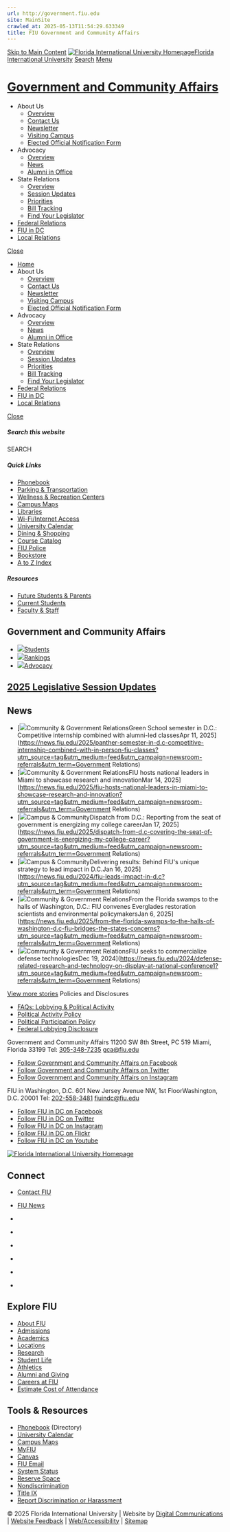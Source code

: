 ```yaml
---
url: http://government.fiu.edu
site: MainSite
crawled_at: 2025-05-13T11:54:29.633349
title: FIU Government and Community Affairs
---
```


[Skip to Main Content](https://government.fiu.edu/#main-content)
[![Florida International University Homepage](https://digicdn.fiu.edu/core/_assets/images/logo-top.svg)Florida International University](https://www.fiu.edu/)
[Search](https://government.fiu.edu/)
[Menu](https://government.fiu.edu/)
# [Government and Community Affairs](https://government.fiu.edu/index.html)
  * About Us
    * [Overview](https://government.fiu.edu/about-us/index.html)
    * [Contact Us](https://government.fiu.edu/about-us/contact-us/index.html)
    * [Newsletter](https://government.fiu.edu/about-us/newsletter/index.html)
    * [Visiting Campus](https://government.fiu.edu/about-us/visiting-campus/index.html)
    * [Elected Official Notification Form](https://government.fiu.edu/about-us/elected-official-notification-form/index.html)
  * Advocacy
    * [Overview](https://government.fiu.edu/advocacy/index.html)
    * [News](https://government.fiu.edu/advocacy/news/index.html)
    * [Alumni in Office](https://government.fiu.edu/advocacy/alumni-in-office/index.html)
  * State Relations
    * [Overview](https://government.fiu.edu/state-relations/index.html)
    * [Session Updates](https://government.fiu.edu/state-relations/session-updates/index.html)
    * [Priorities](https://government.fiu.edu/state-relations/priorities/index.html)
    * [Bill Tracking](https://government.fiu.edu/state-relations/bill-tracking/index.html)
    * [Find Your Legislator](https://government.fiu.edu/state-relations/find-your-legislator/index.html)
  * [Federal Relations](https://government.fiu.edu/federal-relations/index.html)
  * [FIU in DC](https://washingtondc.fiu.edu/)
  * [Local Relations](https://government.fiu.edu/local-relations/index.html)


[Close](https://government.fiu.edu/)
  * [Home](https://government.fiu.edu/index.html)
  * About Us
    * [Overview](https://government.fiu.edu/about-us/index.html)
    * [Contact Us](https://government.fiu.edu/about-us/contact-us/index.html)
    * [Newsletter](https://government.fiu.edu/about-us/newsletter/index.html)
    * [Visiting Campus](https://government.fiu.edu/about-us/visiting-campus/index.html)
    * [Elected Official Notification Form](https://government.fiu.edu/about-us/elected-official-notification-form/index.html)
  * Advocacy
    * [Overview](https://government.fiu.edu/advocacy/index.html)
    * [News](https://government.fiu.edu/advocacy/news/index.html)
    * [Alumni in Office](https://government.fiu.edu/advocacy/alumni-in-office/index.html)
  * State Relations
    * [Overview](https://government.fiu.edu/state-relations/index.html)
    * [Session Updates](https://government.fiu.edu/state-relations/session-updates/index.html)
    * [Priorities](https://government.fiu.edu/state-relations/priorities/index.html)
    * [Bill Tracking](https://government.fiu.edu/state-relations/bill-tracking/index.html)
    * [Find Your Legislator](https://government.fiu.edu/state-relations/find-your-legislator/index.html)
  * [Federal Relations](https://government.fiu.edu/federal-relations/index.html)
  * [FIU in DC](https://washingtondc.fiu.edu/)
  * [Local Relations](https://government.fiu.edu/local-relations/index.html)


[ Close ](https://government.fiu.edu/)
##### Search this website
SEARCH
##### Quick Links
  * [ Phonebook](https://phonebook.fiu.edu)
  * [ Parking & Transportation](https://parking.fiu.edu/)
  * [ Wellness & Recreation Centers](https://dasa.fiu.edu/all-departments/wellness-recreation-centers/)
  * [ Campus Maps](http://campusmaps.fiu.edu/)
  * [ Libraries](https://library.fiu.edu/)
  * [ Wi-Fi/Internet Access](https://network.fiu.edu/)
  * [ University Calendar](https://calendar.fiu.edu/)
  * [ Dining & Shopping](https://shop.fiu.edu/)
  * [ Course Catalog](https://catalog.fiu.edu/)
  * [ FIU Police](https://police.fiu.edu/)
  * [ Bookstore](https://shop.fiu.edu/retail/barnes-noble/course-materials/)
  * [ A to Z Index](https://www.fiu.edu/atoz/index.html)


##### Resources
  * [ Future Students & Parents](https://www.fiu.edu/information-for/future-students-parents.html)
  * [ Current Students](https://www.fiu.edu/information-for/current-students.html)
  * [ Faculty & Staff](https://www.fiu.edu/information-for/faculty-staff.html)


## Government and Community Affairs
  * [![](https://government.fiu.edu/_assets/images/students-grid-home.jpg)Students](https://washingtondc.fiu.edu/talent-lab)
  * [![](https://government.fiu.edu/_assets/images/rankings-grid-home.jpg)Rankings](https://www.fiu.edu/about/rankings-facts/index.html)
  * [![](https://government.fiu.edu/_assets/images/advocacy-banner.jpg)Advocacy](https://government.fiu.edu/advocacy/index.html)


## [2025 Legislative Session Updates](https://government.fiu.edu/state-relations/session-updates/index.html)
## News
  * [![](https://res.cloudinary.com/digicomm/image/upload/t_rss/news-magazine/2025/_assets/fiu-in-dc-students-resized1.jpg)Community & Government RelationsGreen School semester in D.C.: Competitive internship combined with alumni-led classesApr 11, 2025](https://news.fiu.edu/2025/panther-semester-in-d.c-competitive-internship-combined-with-in-person-fiu-classes?utm_source=tag&utm_medium=feed&utm_campaign=newsroom-referrals&utm_term=Government Relations)
  * [![](https://res.cloudinary.com/digicomm/image/upload/t_rss/news-magazine/2025/_assets/science-camp.jpg)Community & Government RelationsFIU hosts national leaders in Miami to showcase research and innovationMar 14, 2025](https://news.fiu.edu/2025/fiu-hosts-national-leaders-in-miami-to-showcase-research-and-innovation?utm_source=tag&utm_medium=feed&utm_campaign=newsroom-referrals&utm_term=Government Relations)
  * [![](https://res.cloudinary.com/digicomm/image/upload/t_rss/news-magazine/2025/_assets/preview-3.jpg)Campus & CommunityDispatch from D.C.: Reporting from the seat of government is energizing my college careerJan 17, 2025](https://news.fiu.edu/2025/dispatch-from-d.c-covering-the-seat-of-government-is-energizing-my-college-career?utm_source=tag&utm_medium=feed&utm_campaign=newsroom-referrals&utm_term=Government Relations)
  * [![](https://res.cloudinary.com/digicomm/image/upload/t_rss/news-magazine/2025/_assets/54107695673_5f761d6e3c_c.jpg)Campus & CommunityDelivering results: Behind FIU's unique strategy to lead impact in D.C.Jan 16, 2025](https://news.fiu.edu/2024/fiu-leads-impact-in-d.c?utm_source=tag&utm_medium=feed&utm_campaign=newsroom-referrals&utm_term=Government Relations)
  * [![](https://res.cloudinary.com/digicomm/image/upload/t_rss/news-magazine/_assets/images/placeholder.jpg)Community & Government RelationsFrom the Florida swamps to the halls of Washington, D.C.: FIU convenes Everglades restoration scientists and environmental policymakersJan 6, 2025](https://news.fiu.edu/2025/from-the-florida-swamps-to-the-halls-of-washington-d.c-fiu-bridges-the-states-concerns?utm_source=tag&utm_medium=feed&utm_campaign=newsroom-referrals&utm_term=Government Relations)
  * [![](https://res.cloudinary.com/digicomm/image/upload/t_rss/news-magazine/2024/_assets/preview-photo2.png)Community & Government RelationsFIU seeks to commercialize defense technologiesDec 19, 2024](https://news.fiu.edu/2024/defense-related-research-and-technology-on-display-at-national-conference1?utm_source=tag&utm_medium=feed&utm_campaign=newsroom-referrals&utm_term=Government Relations)


[View more stories](https://news.fiu.edu/tag/Government%20Relations)
Policies and Disclosures
  * [FAQs: Lobbying & Political Activity ](https://generalcounsel.fiu.edu/faqs/)
  * [Political Activity Policy](https://policies.fiu.edu/policy/108)
  * [Political Participation Policy](https://policies.fiu.edu/policy/77)
  * [Federal Lobbying Disclosure](https://washingtondc.fiu.edu/solutions/advocacy/lobbying-disclosure-information/index.html)


Government and Community Affairs
11200 SW 8th Street, PC 519 Miami, Florida 33199 Tel: [305-348-7235](tel:305-348-3505) gca@fiu.edu
  * [ Follow Government and Community Affairs on Facebook ](https://www.facebook.com/FIUgov "Follow Us on Facebook")
  * [ Follow Government and Community Affairs on Twitter ](https://twitter.com/FIUgov "Follow Us on Twitter")
  * [ Follow Government and Community Affairs on Instagram ](https://www.instagram.com/fiugovernment/ "Follow Us on Instagram")


FIU in Washington, D.C.
601 New Jersey Avenue NW, 1st FloorWashington, D.C. 20001 Tel: [202-558-3481](tel:202-558-3481) fiuindc@fiu.edu
  * [ Follow FIU in DC on Facebook ](https://www.facebook.com/FIUdc/ "Follow Us on Facebook")
  * [ Follow FIU in DC on Twitter ](https://twitter.com/fiudc "Follow Us on Twitter")
  * [ Follow FIU in DC on Instagram ](https://www.instagram.com/fiudc/ "Follow Us on Instagram")
  * [ Follow FIU in DC on Flickr ](https://www.flickr.com/photos/fiudc/ "Follow Us on Flickr")
  * [ Follow FIU in DC on Youtube ](https://www.youtube.com/user/FIUDC "Follow Us on Youtube")


[ ![Florida International University Homepage](https://digicdn.fiu.edu/core/_assets/images/footer-logo.svg) ](https://www.fiu.edu/)
## Connect
  * [Contact FIU](https://www.fiu.edu/about/contact-us/index.html)
  * [FIU News](https://news.fiu.edu/)


  * [](https://www.instagram.com/fiuinstagram/)
  * [](https://www.linkedin.com/school/florida-international-university/)
  * [](https://www.facebook.com/floridainternational)
  * [](https://twitter.com/fiu)
  * [](https://www.youtube.com/user/FloridaInternational)
  * [](https://flickr.com/photos/fiu)


## Explore FIU
  * [About FIU](https://www.fiu.edu/about/index.html)
  * [Admissions](https://www.fiu.edu/admissions/index.html)
  * [Academics](https://www.fiu.edu/academics/index.html)
  * [Locations](https://www.fiu.edu/locations/index.html)
  * [Research](https://www.fiu.edu/research/index.html)
  * [Student Life](https://www.fiu.edu/student-life/index.html)
  * [Athletics](https://www.fiu.edu/athletics/index.html)
  * [Alumni and Giving](https://www.fiu.edu/alumni-and-giving/index.html)
  * [Careers at FIU](https://hr.fiu.edu/careers/)
  * [Estimate Cost of Attendance](https://onestop.fiu.edu/finances/estimate-your-costs/)


## Tools & Resources
  * [Phonebook](https://phonebook.fiu.edu) (Directory)
  * [University Calendar](https://calendar.fiu.edu/)
  * [Campus Maps](https://campusmaps.fiu.edu/)
  * [MyFIU](https://my.fiu.edu/)
  * [Canvas](https://canvas.fiu.edu)
  * [FIU Email](http://mail.fiu.edu/)
  * [System Status](https://fiu.service-now.com/sp?id=services_status)
  * [Reserve Space](https://centralreservations.fiu.edu/)
  * [Nondiscrimination](https://ace.fiu.edu/civil-rights/harassment-and-discrimination/)
  * [Title IX](https://ace.fiu.edu/title-ix/)
  * [Report Discrimination or Harassment](https://report.fiu.edu/)


© 2025 Florida International University  | Website by [Digital Communications](https://stratcomm.fiu.edu/digital-print/websites/) | [Website Feedback](https://webforms.fiu.edu/view.php?id=370774) | [Web/Accessibility](https://accessibility.fiu.edu/) | [Sitemap](https://government.fiu.edu/sitemap.html)
